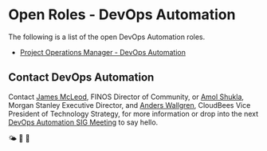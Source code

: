 # Open Roles - DevOps Automation

The following is a list of the open DevOps Automation roles.

- [Project Operations Manager - DevOps Automation](project-operations-manager.md)

## Contact DevOps Automation

Contact [James McLeod](james@finos.org), FINOS Director of Community, or [Amol Shukla](amol.shukla@morganstanley.com), Morgan Stanley Executive Director, and [Anders Wallgren](awallgren@cloudbees.com), CloudBees Vice President of Technology Strategy, for more information or drop into the next [DevOps Automation SIG Meeting](https://github.com/finos/devops-mutualization/issues?q=label%3Ameeting+) to say hello.

🌤 🚀 🤖
